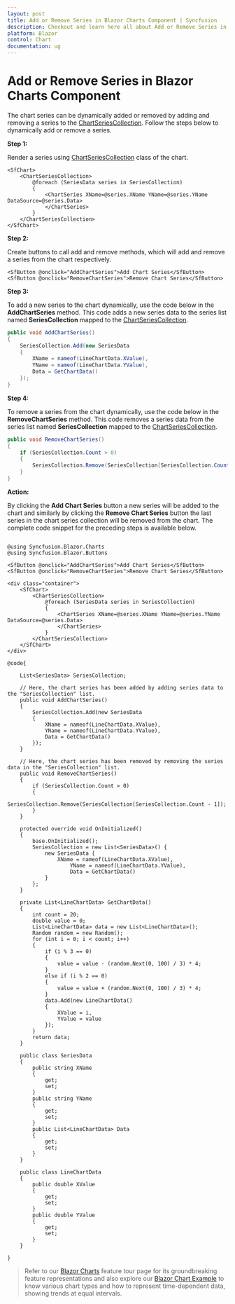 ```yaml
---
layout: post
title: Add or Remove Series in Blazor Charts Component | Syncfusion
description: Checkout and learn here all about Add or Remove Series in Syncfusion Blazor Charts component and more.
platform: Blazor
control: Chart
documentation: ug
---
```


<!-- markdownlint-disable MD036 -->

# Add or Remove Series in Blazor Charts Component

The chart series can be dynamically added or removed by adding and removing a series to the  [ChartSeriesCollection](https://help.syncfusion.com/cr/blazor/Syncfusion.Blazor.Charts.ChartSeriesCollection.html). Follow the steps below to dynamically add or remove a series.

**Step 1:**

Render a series using [ChartSeriesCollection](https://help.syncfusion.com/cr/blazor/Syncfusion.Blazor.Charts.ChartSeriesCollection.html) class of the chart.

```cshtml
<SfChart>
    <ChartSeriesCollection>
        @foreach (SeriesData series in SeriesCollection)
        {
            <ChartSeries XName=@series.XName YName=@series.YName DataSource=@series.Data>
            </ChartSeries>
        }
    </ChartSeriesCollection>
</SfChart>
```

**Step 2:**

Create buttons to call add and remove methods, which will add and remove a series from the chart respectively.

```cshtml
<SfButton @onclick="AddChartSeries">Add Chart Series</SfButton>
<SfButton @onclick="RemoveChartSeries">Remove Chart Series</SfButton>
```

**Step 3:**

To add a new series to the chart dynamically, use the code below in the **AddChartSeries** method. This code adds a new series data to the series list named **SeriesCollection** mapped to the [ChartSeriesCollection](https://help.syncfusion.com/cr/blazor/Syncfusion.Blazor.Charts.ChartSeriesCollection.html). 

```c#
public void AddChartSeries()
{
    SeriesCollection.Add(new SeriesData
    {
        XName = nameof(LineChartData.XValue),
        YName = nameof(LineChartData.YValue),
        Data = GetChartData()
    });
}
```

**Step 4:**

To remove a series from the chart dynamically, use the code below in the **RemoveChartSeries** method. This code removes a series data from the series list named **SeriesCollection** mapped to the [ChartSeriesCollection](https://help.syncfusion.com/cr/blazor/Syncfusion.Blazor.Charts.ChartSeriesCollection.html).

```c#
public void RemoveChartSeries()
{
    if (SeriesCollection.Count > 0)
    {
        SeriesCollection.Remove(SeriesCollection[SeriesCollection.Count - 1]);
    }
}
```

**Action:**

By clicking the **Add Chart Series** button a new series will be added to the chart and similarly by clicking the **Remove Chart Series** button the last series in the chart series collection will be removed from the chart. The complete code snippet for the preceding steps is available below.

```cshtml

@using Syncfusion.Blazor.Charts
@using Syncfusion.Blazor.Buttons

<SfButton @onclick="AddChartSeries">Add Chart Series</SfButton>
<SfButton @onclick="RemoveChartSeries">Remove Chart Series</SfButton>

<div class="container">
    <SfChart>
        <ChartSeriesCollection>
            @foreach (SeriesData series in SeriesCollection)
            {
                <ChartSeries XName=@series.XName YName=@series.YName DataSource=@series.Data>
                </ChartSeries>
            }
        </ChartSeriesCollection>
    </SfChart>
</div>

@code{

    List<SeriesData> SeriesCollection;

    // Here, the chart series has been added by adding series data to the "SeriesCollection" list.
    public void AddChartSeries()
    {
        SeriesCollection.Add(new SeriesData
        {
            XName = nameof(LineChartData.XValue),
            YName = nameof(LineChartData.YValue),
            Data = GetChartData()
        });
    }

    // Here, the chart series has been removed by removing the series data in the "SeriesCollection" list.
    public void RemoveChartSeries()
    {
        if (SeriesCollection.Count > 0)
        {
            SeriesCollection.Remove(SeriesCollection[SeriesCollection.Count - 1]);
        }
    }

    protected override void OnInitialized()
    {
        base.OnInitialized();
        SeriesCollection = new List<SeriesData>() {
            new SeriesData {
                XName = nameof(LineChartData.XValue),
                    YName = nameof(LineChartData.YValue),
                    Data = GetChartData()
            }
        };
    }

    private List<LineChartData> GetChartData()
    {
        int count = 20;
        double value = 0;
        List<LineChartData> data = new List<LineChartData>();
        Random random = new Random();
        for (int i = 0; i < count; i++)
        {
            if (i % 3 == 0)
            {
                value = value - (random.Next(0, 100) / 3) * 4;
            }
            else if (i % 2 == 0)
            {
                value = value + (random.Next(0, 100) / 3) * 4;
            }
            data.Add(new LineChartData()
            {
                XValue = i,
                YValue = value
            });
        }
        return data;
    }

    public class SeriesData
    {
        public string XName
        {
            get;
            set;
        }
        public string YName
        {
            get;
            set;
        }
        public List<LineChartData> Data
        {
            get;
            set;
        }
    }

    public class LineChartData
    {
        public double XValue
        {
            get;
            set;
        }
        public double YValue
        {
            get;
            set;
        }
    }

}
```

> Refer to our [Blazor Charts](https://www.syncfusion.com/blazor-components/blazor-charts) feature tour page for its groundbreaking feature representations and also explore our [Blazor Chart Example](https://blazor.syncfusion.com/demos/chart/line?theme=bootstrap4) to know various chart types and how to represent time-dependent data, showing trends at equal intervals.
